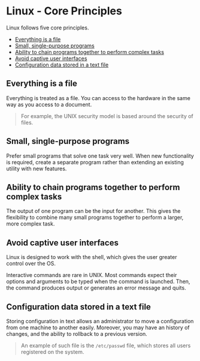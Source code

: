 # Linux - Core Principles

Linux follows five core principles.

- [Everything is a file](#everything-is-a-file)
- [Small, single-purpose programs](#small-single-purpose-programs)
- [Ability to chain programs together to perform complex tasks](#ability-to-chain-programs-together-to-perform-complex-tasks)
- [Avoid captive user interfaces](#avoid-captive-user-interfaces)
- [Configuration data stored in a text file](#configuration-data-stored-in-a-text-file)

## Everything is a file

Everything is treated as a file. You can access to the hardware in the same way as you access to a document.

> For example, the UNIX security model is based around the security of files.

## Small, single-purpose programs

Prefer small programs that solve one task very well. When new functionality is required, create a separate program rather than extending an existing utility with new features.

## Ability to chain programs together to perform complex tasks

The output of one program can be the input for another. This gives the flexibility to combine many small programs together to perform a larger, more complex task.

## Avoid captive user interfaces

Linux is designed to work with the shell, which gives the user greater control over the OS.

Interactive commands are rare in UNIX. Most commands expect their options and arguments to be typed when the command is launched. Then, the command produces output or generates an error message and quits.

## Configuration data stored in a text file

Storing configuration in text allows an administrator to move a configuration from one machine to another easily. Moreover, you may have an history of changes, and the ability to rollback to a previous version.

> An example of such file is the `/etc/passwd` file, which stores all users registered on the system.
